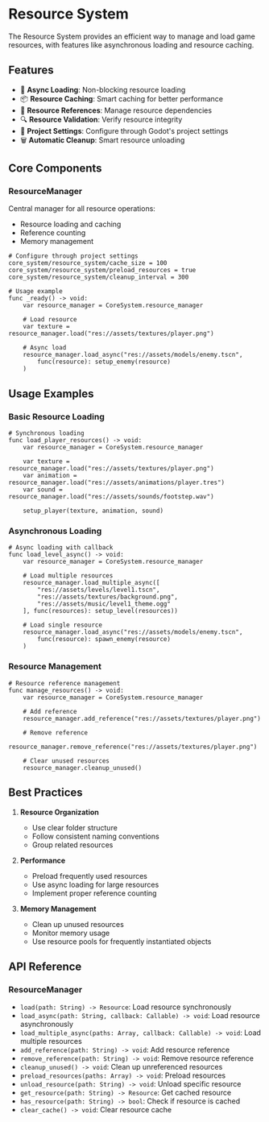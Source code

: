 # Resource System

The Resource System provides an efficient way to manage and load game resources, with features like asynchronous loading and resource caching.

## Features

- 🔄 **Async Loading**: Non-blocking resource loading
- 📦 **Resource Caching**: Smart caching for better performance
- 🎯 **Resource References**: Manage resource dependencies
- 🔍 **Resource Validation**: Verify resource integrity
- 📱 **Project Settings**: Configure through Godot's project settings
- 🗑️ **Automatic Cleanup**: Smart resource unloading

## Core Components

### ResourceManager

Central manager for all resource operations:
- Resource loading and caching
- Reference counting
- Memory management

```gdscript
# Configure through project settings
core_system/resource_system/cache_size = 100
core_system/resource_system/preload_resources = true
core_system/resource_system/cleanup_interval = 300

# Usage example
func _ready() -> void:
    var resource_manager = CoreSystem.resource_manager
    
    # Load resource
    var texture = resource_manager.load("res://assets/textures/player.png")
    
    # Async load
    resource_manager.load_async("res://assets/models/enemy.tscn",
        func(resource): setup_enemy(resource)
    )
```

## Usage Examples

### Basic Resource Loading

```gdscript
# Synchronous loading
func load_player_resources() -> void:
    var resource_manager = CoreSystem.resource_manager
    
    var texture = resource_manager.load("res://assets/textures/player.png")
    var animation = resource_manager.load("res://assets/animations/player.tres")
    var sound = resource_manager.load("res://assets/sounds/footstep.wav")
    
    setup_player(texture, animation, sound)
```

### Asynchronous Loading

```gdscript
# Async loading with callback
func load_level_async() -> void:
    var resource_manager = CoreSystem.resource_manager
    
    # Load multiple resources
    resource_manager.load_multiple_async([
        "res://assets/levels/level1.tscn",
        "res://assets/textures/background.png",
        "res://assets/music/level1_theme.ogg"
    ], func(resources): setup_level(resources))
    
    # Load single resource
    resource_manager.load_async("res://assets/models/enemy.tscn",
        func(resource): spawn_enemy(resource)
    )
```

### Resource Management

```gdscript
# Resource reference management
func manage_resources() -> void:
    var resource_manager = CoreSystem.resource_manager
    
    # Add reference
    resource_manager.add_reference("res://assets/textures/player.png")
    
    # Remove reference
    resource_manager.remove_reference("res://assets/textures/player.png")
    
    # Clear unused resources
    resource_manager.cleanup_unused()
```

## Best Practices

1. **Resource Organization**
   - Use clear folder structure
   - Follow consistent naming conventions
   - Group related resources

2. **Performance**
   - Preload frequently used resources
   - Use async loading for large resources
   - Implement proper reference counting

3. **Memory Management**
   - Clean up unused resources
   - Monitor memory usage
   - Use resource pools for frequently instantiated objects

## API Reference

### ResourceManager
- `load(path: String) -> Resource`: Load resource synchronously
- `load_async(path: String, callback: Callable) -> void`: Load resource asynchronously
- `load_multiple_async(paths: Array, callback: Callable) -> void`: Load multiple resources
- `add_reference(path: String) -> void`: Add resource reference
- `remove_reference(path: String) -> void`: Remove resource reference
- `cleanup_unused() -> void`: Clean up unreferenced resources
- `preload_resources(paths: Array) -> void`: Preload resources
- `unload_resource(path: String) -> void`: Unload specific resource
- `get_resource(path: String) -> Resource`: Get cached resource
- `has_resource(path: String) -> bool`: Check if resource is cached
- `clear_cache() -> void`: Clear resource cache
